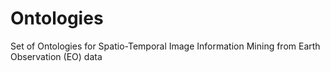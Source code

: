 # Ontologies
Set of Ontologies for Spatio-Temporal Image Information Mining from Earth Observation (EO) data
